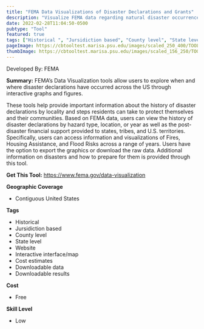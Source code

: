 ```yaml
---
title: "FEMA Data Visualizations of Disaster Declarations and Grants"
description: "Visualize FEMA data regarding natural disaster occurrence, flood frequency, and housing assistance at the national, state, county, and tribal level."
date: 2022-02-28T11:04:50-0500
pubtype: "Tool"
featured: true
tags: ["Historical ", "Jursidiction based", "County level", "State level", "Website", "Interactive interface/map", "Cost estimates", "Downloadable data", "Downloadable results"]
pageImage: https://cbtooltest.marisa.psu.edu/images/scaled_250_400/TOOLID_54.0_ScreenCapture-1.png
thumbImage: https://cbtooltest.marisa.psu.edu/images/scaled_156_250/TOOLID_54.0_ScreenCapture-1.png
---
```

Developed By: FEMA

**Summary:** FEMA’s Data Visualization tools allow users to explore when and where disaster declarations have occurred across the US through interactive graphs and figures. 

These tools help provide important information about the history of disaster declarations by locality and steps residents can take to protect themselves and their communities. Based on FEMA data, users can view the history of disaster declarations by hazard type, location, or year as well as the post-disaster financial support provided to states, tribes, and U.S. territories. Specifically, users can access information and visualizations of Fires, Housing Assistance, and Flood Risks across a range of years. Users have the option to export the graphics or download the raw data. Additional information on disasters and how to prepare for them is provided through this tool. 

__**Get This Tool:**__ https://www.fema.gov/data-visualization

__**Geographic Coverage**__
- Contiguous United States

__**Tags**__
-  Historical 
-  Jursidiction based
-  County level
-  State level
-  Website
-  Interactive interface/map
-  Cost estimates
-  Downloadable data
-  Downloadable results

__**Cost**__
- Free

__**Skill Level**__
- Low
